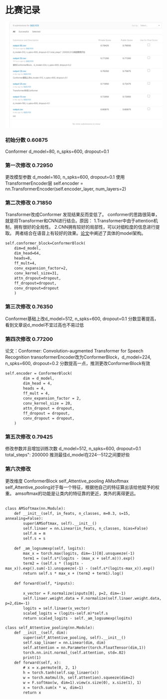# 比赛记录
![](.比赛记录_images/0da9f9f7.png)

### 初始分数 0.60875
Conformer
d_model=80, n_spks=600, dropout=0.1

### 第一次修改 0.72950
更改模型参数 d_model=160, n_spks=600, dropout=0.1
使用TransformerEncoder层    self.encoder = nn.TransformerEncoder(self.encoder_layer, num_layers=2)

### 第二次修改 0.71850
Transformer改成Conformer
发现结果反而变低了。
conformer的思路很简单，就是将Transformer和CNN进行结合。原因：
1.Transformer中由于attention机制，拥有很好的全局性。
2.CNN拥有较好的局部性，可以对细粒度的信息进行提取。
两者结合在语音上有较好的效果。[论文](https://arxiv.org/abs/2005.08100)中阐述了具体的model架构。
```
self.conformer_block=ConformerBlock(
   	dim=d_model,
   	dim_head=64,
   	heads=8,
   	ff_mult=4,
   	conv_expansion_factor=2,
   	conv_kernel_size=31,
   	attn_dropout=dropout,
   	ff_dropout=dropout,
   	conv_dropout=dropout
    ) 
```
  
### 第三次修改 0.76350

Conformer基础上改d_model=512, n_spks=600, dropout=0.1
分数显著提高，看到文章说d_model不宜过高也不易过低

### 第四次修改 0.77200

论文：Conformer: Convolution-augmented Transformer for Speech Recognition
transoformerEncoder改为ConformerBlock，d_model=224, n_spks=600, dropout=0.2
分数提高一点，推测更改ConformerBlock有效
```
self.encoder = ConformerBlock(
        dim = d_model,
        dim_head = 4,
        heads = 4,
        ff_mult = 4,
        conv_expansion_factor = 2,
        conv_kernel_size = 20,
        attn_dropout = dropout,
        ff_dropout = dropout,
        conv_dropout = dropout,
    )
```

### 第五次修改 0.79425

修改参数并且增加训练次数
d_model=512, n_spks=600, dropout=0.1  total_steps": 200000
推测最佳d_model在224--512之间要好些

### 第六次修改 
更改维度 ConformerBlock self_Attentive_pooling  AMsoftmax 
self_Attentive_pooling对于每一个特征，根据他自己的特征算出该给他赋予的权重。
amsoftmax的功能是让类内的特征靠的更近，类外的离得更远。

```
 
class AMSoftmax(nn.Module):
    def __init__(self, in_feats, n_classes, m=0.3, s=15, annealing=False):
        super(AMSoftmax, self).__init__()
        self.linaer = nn.Linear(in_feats, n_classes, bias=False)
        self.m = m
        self.s = s
 
    def _am_logsumexp(self, logits):
        max_x = torch.max(logits, dim=-1)[0].unsqueeze(-1)
        term1 = (self.s*(logits - (max_x + self.m))).exp()
        term2 = (self.s * (logits - max_x)).exp().sum(-1).unsqueeze(-1) - (self.s*(logits-max_x)).exp()
        return self.s * max_x + (term2 + term1).log()
 
    def forward(self, *inputs):
 
        x_vector = F.normalize(inputs[0], p=2, dim=-1)
        self.linaer.weight.data = F.normalize(self.linaer.weight.data, p=2,dim=-1)
        logits = self.linaer(x_vector)
        scaled_logits = (logits-self.m)*self.s
        return scaled_logits - self._am_logsumexp(logits)
```

```
class self_Attentive_pooling(nn.Module):
    def __init__(self, dim):
        super(self_Attentive_pooling, self).__init__()
        self.sap_linaer = nn.Linear(dim, dim)
        self.attention = nn.Parameter(torch.FloatTensor(dim,1))
        torch.nn.init.normal_(self.attention, std=.02)
        print(1)
    def forward(self, x):
        # x = x.permute(0, 2, 1)
        h = torch.tanh(self.sap_linaer(x))
        w = torch.matmul(h, self.attention).squeeze(dim=2)
        w = F.softmax(w, dim=1).view(x.size(0), x.size(1), 1)
        x = torch.sum(x * w, dim=1)
        return x
```